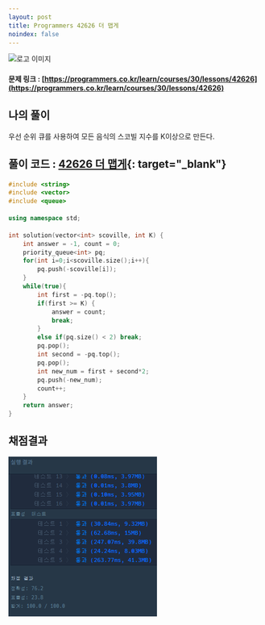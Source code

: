 ```yaml
---
layout: post
title: Programmers 42626 더 맵게
noindex: false
---
```

![로고 이미지](https://s3.ap-northeast-2.amazonaws.com/grepp-cloudfront/programmers_imgs/design/logo.jpg)

#### 문제 링크 : [https://programmers.co.kr/learn/courses/30/lessons/42626](https://programmers.co.kr/learn/courses/30/lessons/42626)


## 나의 풀이
우선 순위 큐를 사용하여 모든 음식의 스코빌 지수를 K이상으로 만든다.                                 

## 풀이 코드 : [42626 더 맵게](https://github.com/sun-pyo/algorithm/blob/main/programmers/42626.cpp){: target="_blank"}

```c++
#include <string>
#include <vector>
#include <queue>

using namespace std;

int solution(vector<int> scoville, int K) {
    int answer = -1, count = 0;
    priority_queue<int> pq;
    for(int i=0;i<scoville.size();i++){
        pq.push(-scoville[i]);
    }
    while(true){
        int first = -pq.top();
        if(first >= K) {
            answer = count;
            break;
        }
        else if(pq.size() < 2) break;
        pq.pop();
        int second = -pq.top();
        pq.pop();
        int new_num = first + second*2;
        pq.push(-new_num);
        count++;
    }
    return answer;
}
```


## 채점결과

![42586](\algorithm\img\programmers_42626.PNG)
